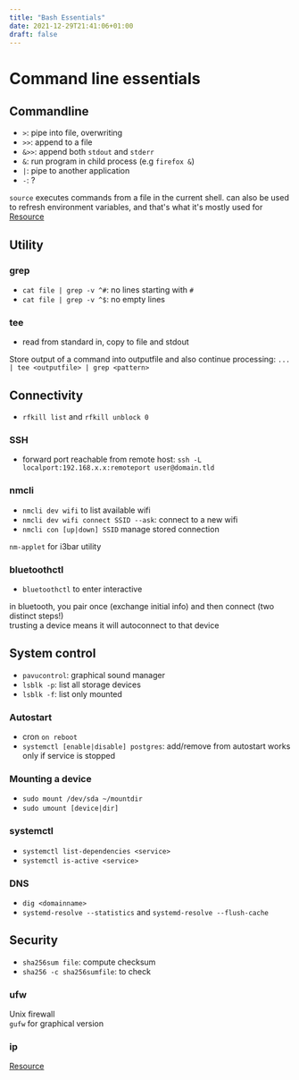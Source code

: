 ```yaml
---
title: "Bash Essentials"
date: 2021-12-29T21:41:06+01:00
draft: false
---
```

# Command line essentials

## Commandline
- `>`: pipe into file, overwriting
- `>>`: append to a file
- `&>>`: append both `stdout` and `stderr`
- `&`: run program in child process (e.g `firefox &`)
- `|`: pipe to another application 
- `-`: ?

`source` executes commands from a file in the current shell.
can also be used to refresh environment variables, and that's what it's
mostly used for
[Resource](https://linuxhandbook.com/source-command/)

## Utility
### grep
- `cat file | grep -v ^#`: no lines starting with `#`
- `cat file | grep -v ^$`: no empty lines

### tee
- read from standard in, copy to file and stdout

Store output of a command into outputfile and also continue processing:
`... | tee <outputfile> | grep <pattern>` 

## Connectivity
- `rfkill list` and `rfkill unblock 0`

### SSH
- forward port reachable from remote host:
`ssh -L localport:192.168.x.x:remoteport user@domain.tld`

### nmcli
- `nmcli dev wifi` to list available wifi
- `nmcli dev wifi connect SSID --ask`: connect to a new wifi 
- `nmcli con [up|down] SSID` manage stored connection

`nm-applet` for i3bar utility

### bluetoothctl
- `bluetoothctl` to enter interactive

in bluetooth, you pair once (exchange initial info) and then connect
(two distinct steps!)  
trusting a device means it will autoconnect to that device

## System control
- `pavucontrol`: graphical sound manager
- `lsblk -p`: list all storage devices
- `lsblk -f`: list only mounted

### Autostart
- cron `on reboot`
- `systemctl [enable|disable] postgres`: add/remove from autostart
works only if service is stopped

### Mounting a device
- `sudo mount /dev/sda ~/mountdir`
- `sudo umount [device|dir]`

### systemctl
- `systemctl list-dependencies <service>`
- `systemctl is-active <service>`

### DNS
- `dig <domainname>`
- `systemd-resolve --statistics` and `systemd-resolve --flush-cache`


## Security
- `sha256sum file`: compute checksum
- `sha256 -c sha256sumfile`: to check

### ufw
Unix firewall  
`gufw` for graphical version

### ip
[Resource](https://www.lartc.org/lartc.html)


